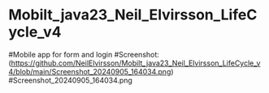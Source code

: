 # Mobilt_java23_Neil_Elvirsson_LifeCycle_v4

#Mobile app for form and login
#Screenshot: 
(https://github.com/NeilElvirsson/Mobilt_java23_Neil_Elvirsson_LifeCycle_v4/blob/main/Screenshot_20240905_164034.png)
#Screenshot_20240905_164034.png

